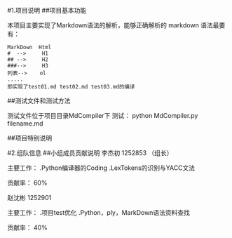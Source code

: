 #1.项目说明
##项目基本功能

本项目主要实现了Markdown语法的解析，能够正确解析的 markdown 语法最要有：

    MarkDown  Html
    #  -->     H1
    ## -->     H2
    ###-->     H3 
    列表-->    ol
    .....
    即实现了test01.md test02.md test03.md的编译


##测试文件和测试方法

测试文件位于项目目录MdCompiler下
测试：
python MdCompiler.py filename.md

##项目特别说明


#2.组队信息
##小组成员贡献说明
李杰初 1252853 （组长）

主要工作：
.Python编译器的Coding
.LexTokens的识别与YACC文法

贡献率： 60%

赵沈彬 1252901

主要工作：
.项目test优化
.Python，ply，MarkDown语法资料查找

贡献率： 40%
